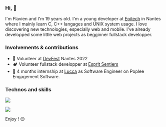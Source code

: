 ### Hi, 🫡

I'm Flavien and I'm 19 years old.
I'm a young developer at [Epitech](https://www.epitech.eu/fr/formations/epitech-en-5-ans/) in Nantes where I mainly learn C, C++ langages and UNIX system usage. I love discovering new technologies, especially web and mobile. I've already developped some little web projects as begginner fullstack developper.

### Involvements & contributions
* 🌱 Volunteer at [DevFest](https://devfest.gdgnantes.com/) Nantes 2022
* 🏕️ Volunteer fullstack developper at [Esprit Sentiers](https://www.esprit-sentiers.fr/)
* 🍊 4 months internship at [Lucca](https://github.com/LuccaSA) as Software Engineer on Poplee Engagement Software.


### Technos and skills
[![](https://skills.thijs.gg/icons?i=c,cpp,cs,react,nextjs,redux,js,html,css)](https://github.com/flavien-chenu/)

[![](https://skills.thijs.gg/icons?i=python,php,mysql)](https://github.com/flavien-chenu/)

Enjoy ! 😉 
